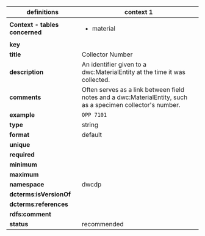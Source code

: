 | definitions | context 1 |
|-|-|
| **Context - tables concerned** | <ul><li>material</li></ul> |
| **key** |  |
| **title** | Collector Number |
| **description** | An identifier given to a dwc:MaterialEntity at the time it was collected. |
| **comments** | Often serves as a link between field notes and a dwc:MaterialEntity, such as a specimen collector's number. |
| **example** | `OPP 7101` |
| **type** | string |
| **format** | default |
| **unique** |  |
| **required** |  |
| **minimum** |  |
| **maximum** |  |
| **namespace** | dwcdp |
| **dcterms:isVersionOf** |  |
| **dcterms:references** |  |
| **rdfs:comment** |  |
| **status** | recommended |
